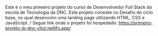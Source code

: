 Este é o meu primeiro projeto do curso de Desenvolvedor Full Stack da escola de Tecnologia da DNC. Este projeto consiste no Desafio do ciclo base, no qual desenvolvi uma landing page utilizando HTML, CSS e JavaScript. /
Segue link onde o projeto foi hospedado: https://primeiro-projeto-lp-dnc-vitor.netlify.app/

